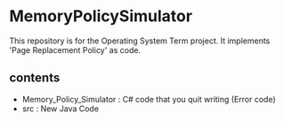 # MemoryPolicySimulator
This repository is for the Operating System Term project. It implements 'Page Replacement Policy' as code.

## contents
- Memory_Policy_Simulator : C# code that you quit writing (Error code)
- src : New Java Code